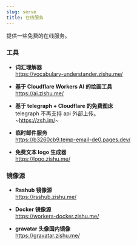```yaml
---
slug: serve
title: 在线服务
---
```


提供一些免费的在线服务。

### 工具

- **词汇理解器**  
https://vocabulary-understander.zishu.me/

- **基于 Cloudflare Workers AI 的绘画工具**  
https://ai.zishu.me/

- **基于 telegraph + Cloudflare 的免费图床**  
telegraph 不再支持 api 外部上传。  
~https://zsh.im/~

- **临时邮件服务**  
https://b3260cb9.temp-email-de0.pages.dev/

- **免费文本 logo 生成器**  
https://logo.zishu.me/


### 镜像源

- **Rsshub 镜像源**  
https://rsshub.zishu.me/

- **Docker 镜像源**  
https://workers-docker.zishu.me/

- **gravatar 头像国内镜像**   
https://gravatar.zishu.me/
